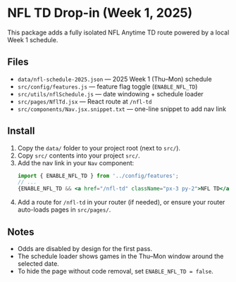 # NFL TD Drop-in (Week 1, 2025)

This package adds a fully isolated NFL Anytime TD route powered by a local Week 1 schedule.

## Files
- `data/nfl-schedule-2025.json` — 2025 Week 1 (Thu–Mon) schedule
- `src/config/features.js` — feature flag toggle (`ENABLE_NFL_TD`)
- `src/utils/nflSchedule.js` — date windowing + schedule loader
- `src/pages/NflTd.jsx` — React route at `/nfl-td`
- `src/components/Nav.jsx.snippet.txt` — one-line snippet to add nav link

## Install
1. Copy the `data/` folder to your project root (next to `src/`).
2. Copy `src/` contents into your project `src/`.
3. Add the nav link in your `Nav` component:
   ```jsx
   import { ENABLE_NFL_TD } from '../config/features';
   // ...
   {ENABLE_NFL_TD && <a href="/nfl-td" className="px-3 py-2">NFL TD</a>}
   ```
4. Add a route for `/nfl-td` in your router (if needed), or ensure your router auto-loads pages in `src/pages/`.

## Notes
- Odds are disabled by design for the first pass.
- The schedule loader shows games in the Thu–Mon window around the selected date.
- To hide the page without code removal, set `ENABLE_NFL_TD = false`.
